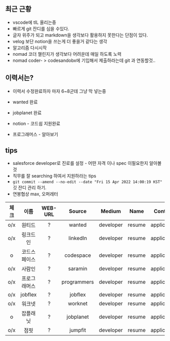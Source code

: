 ## 최근 근황

- vscode에 tIL 올리는중
- 빠르게 git 잔디를 심을 수있다.
- 글자 위주가 되고 markdown을 생각보다 활용하지 못한다는 단점이 있다.
- velog 보단 notion을 쓰는게 더 좋을거 같다는 생각
- 알고리즘 다시시작
- nomad 코더 챌린지가 생각보다 어려운데 매일 하도록 노력
- nomad coder- > codesandobx에 기입해서 제출하라는데 git 과 연동할것..

## 이력서는?

- 이력서 수정완료하자 마자 6~8군데 그냥 막 넣는중
- wanted 완료
- jobplanet 완료
- notion - 코드쉽 지원완료

- 프로그래머스 - 알아보기

## tips

- salesforce developer로 진로를 설정 - 어떤 자격 이나 spec 이필요한지 알아볼것
- 직무를 잘 searching 하여서 지원하라는 tips
- `git commit --amend --no-edit --date "Fri 15 Apr 2022 14:00:19 KST"` 깃 잔디 관리 하기.
- 연봉협상 max, 오퍼레터

| 체크 |     이름     | WEB-URL |   Source    |  Medium   |  Name  |   Content   |         Bityly         | 비고 | 결과 |
| :--: | :----------: | :-----: | :---------: | :-------: | :----: | :---------: | :--------------------: | :--: | :--: |
| o/x  |    원티드    |    ?    |   wanted    | developer | resume | application | https://bit.ly/3xOOeQs |  ?   |  ?   |
| o/x  |   링크드인   |    ?    |  linkedIn   | developer | resume | application | https://bit.ly/3xOOeQs |  ?   |  ?   |
|  o   | 코드스페이스 |    ?    |  codespace  | developer | resume | application | https://bit.ly/3xOOeQs |  ?   |  ?   |
| o/x  |    사람인    |    ?    |   saramin   | developer | resume | application | https://bit.ly/3xOOeQs |  ?   |  ?   |
| o/x  | 프로그래머스 |    ?    | programmers | developer | resume | application | https://bit.ly/3xOOeQs |  ?   |  ?   |
| o/x  |   jobflex    |    ?    |   jobflex   | developer | resume | application | https://bit.ly/3xOOeQs |  ?   |  ?   |
| o/x  |    워크넷    |    ?    |   worknet   | developer | resume | application | https://bit.ly/3xOOeQs |  ?   |  ?   |
|  o   |   잡플래닛   |    ?    |  jobplanet  | developer | resume | application | https://bit.ly/3xOOeQs |  ?   |  ?   |
| o/x  |     점핏     |    ?    |   jumpfit   | developer | resume | application | https://bit.ly/3xOOeQs |  ?   |  ?   |
